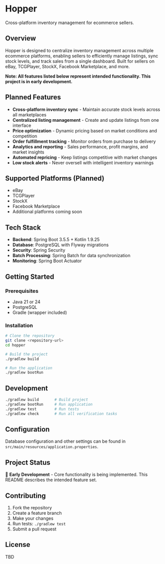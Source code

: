 # Hopper

Cross-platform inventory management for ecommerce sellers.

## Overview

Hopper is designed to centralize inventory management across multiple ecommerce platforms, enabling sellers to efficiently manage listings, sync stock levels, and track sales from a single dashboard. Built for sellers on eBay, TCGPlayer, StockX, Facebook Marketplace, and more.

**Note: All features listed below represent intended functionality. This project is in early development.**

## Planned Features

- **Cross-platform inventory sync** - Maintain accurate stock levels across all marketplaces
- **Centralized listing management** - Create and update listings from one interface
- **Price optimization** - Dynamic pricing based on market conditions and competition
- **Order fulfillment tracking** - Monitor orders from purchase to delivery
- **Analytics and reporting** - Sales performance, profit margins, and market insights
- **Automated repricing** - Keep listings competitive with market changes
- **Low stock alerts** - Never oversell with intelligent inventory warnings

## Supported Platforms (Planned)

- eBay
- TCGPlayer
- StockX
- Facebook Marketplace
- Additional platforms coming soon

## Tech Stack

- **Backend**: Spring Boot 3.5.5 + Kotlin 1.9.25
- **Database**: PostgreSQL with Flyway migrations
- **Security**: Spring Security
- **Batch Processing**: Spring Batch for data synchronization
- **Monitoring**: Spring Boot Actuator

## Getting Started

### Prerequisites

- Java 21 or 24
- PostgreSQL
- Gradle (wrapper included)

### Installation

```bash
# Clone the repository
git clone <repository-url>
cd hopper

# Build the project
./gradlew build

# Run the application
./gradlew bootRun
```

## Development

```bash
./gradlew build       # Build project
./gradlew bootRun     # Run application
./gradlew test        # Run tests
./gradlew check       # Run all verification tasks
```

## Configuration

Database configuration and other settings can be found in `src/main/resources/application.properties`.

## Project Status

🚧 **Early Development** - Core functionality is being implemented. This README describes the intended feature set.

## Contributing

1. Fork the repository
2. Create a feature branch
3. Make your changes
4. Run tests: `./gradlew test`
5. Submit a pull request

## License

TBD